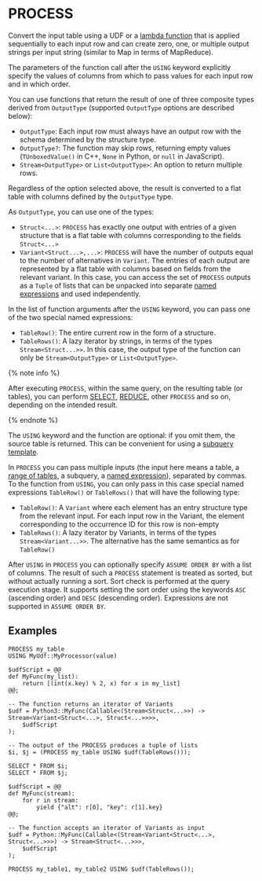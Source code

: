 # PROCESS

Convert the input table using a UDF or a [lambda function](expressions.md#lambda) that is applied sequentially to each input row and can create zero, one, or multiple output strings per input string (similar to Map in terms of MapReduce).

The parameters of the function call after the `USING` keyword explicitly specify the values of columns from which to pass values for each input row and in which order.

You can use functions that return the result of one of three composite types derived from `OutputType` (supported `OutputType` options are described below):

* `OutputType`: Each input row must always have an output row with the schema determined by the structure type.
* `OutputType?`: The function may skip rows, returning empty values (`TUnboxedValue()` in C++, `None` in Python, or `null` in JavaScript).
* `Stream<OutputType>` or `List<OutputType>`: An option to return multiple rows.

Regardless of the option selected above, the result is converted to a flat table with columns defined by the `OutputType` type.

As `OutputType`, you can use one of the types:

* `Struct<...>`: `PROCESS` has exactly one output with entries of a given structure that is a flat table with columns corresponding to the fields `Struct<...>`
* `Variant<Struct...>,...>`: `PROCESS` will have the number of outputs equal to the number of alternatives in `Variant`. The entries of each output are represented by a flat table with columns based on fields from the relevant variant. In this case, you can access the set of `PROCESS` outputs as a `Tuple` of lists that can be unpacked into separate [named expressions](expressions.md#named-nodes) and used independently.

In the list of function arguments after the `USING` keyword, you can pass one of the two special named expressions:

* `TableRow()`: The entire current row in the form of a structure.
* `TableRows()`: A lazy iterator by strings, in terms of the types `Stream<Struct...>>`. In this case, the output type of the function can only be `Stream<OutputType>` or `List<OutputType>`.

{% note info %}

After executing `PROCESS`, within the same query, on the resulting table (or tables), you can perform [SELECT](select/index.md), [REDUCE](reduce.md), other `PROCESS` and so on, depending on the intended result.

{% endnote %}

The `USING` keyword and the function are optional: if you omit them, the source table is returned. This can be convenient for using a [subquery template](subquery.md).

In `PROCESS` you can pass multiple inputs (the input here means a table, a [range of tables](select/concat.md), a subquery, a [named expression](expressions.md#named-nodes)), separated by commas. To the function from `USING`, you can only pass in this case special named expressions `TableRow()` or  `TableRows()` that will have the following type:

* `TableRow()`: A `Variant` where each element has an entry structure type from the relevant input. For each input row in the Variant, the element corresponding to the occurrence ID for this row is non-empty
* `TableRows()`: A lazy iterator by Variants, in terms of the types `Stream<Variant...>>`. The alternative has the same semantics as for `TableRow()`

After `USING` in `PROCESS` you can optionally specify `ASSUME ORDER BY` with a list of columns. The result of such a  `PROCESS` statement is treated as sorted, but without actually running a sort. Sort check is performed at the query execution stage. It supports setting the sort order using the keywords `ASC` (ascending order) and `DESC` (descending order). Expressions are not supported in `ASSUME ORDER BY`.

## Examples

```yql
PROCESS my_table
USING MyUdf::MyProcessor(value)
```

```yql
$udfScript = @@
def MyFunc(my_list):
    return [(int(x.key) % 2, x) for x in my_list]
@@;

-- The function returns an iterator of Variants
$udf = Python3::MyFunc(Callable<(Stream<Struct<...>>) -> Stream<Variant<Struct<...>, Struct<...>>>>,
    $udfScript
);

-- The output of the PROCESS produces a tuple of lists
$i, $j = (PROCESS my_table USING $udf(TableRows()));

SELECT * FROM $i;
SELECT * FROM $j;
```

```yql
$udfScript = @@
def MyFunc(stream):
    for r in stream:
        yield {"alt": r[0], "key": r[1].key}
@@;

-- The function accepts an iterator of Variants as input
$udf = Python::MyFunc(Callable<(Stream<Variant<Struct<...>, Struct<...>>>) -> Stream<Struct<...>>>,
    $udfScript
);

PROCESS my_table1, my_table2 USING $udf(TableRows());
```
